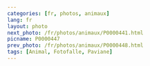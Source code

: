 ```yaml
---
categories: [fr, photos, animaux]
lang: fr
layout: photo
next_photo: /fr/photos/animaux/P0000441.html
picname: P0000447
prev_photo: /fr/photos/animaux/P0000448.html
tags: [Animal, Fotofalle, Paviane]
---
```

